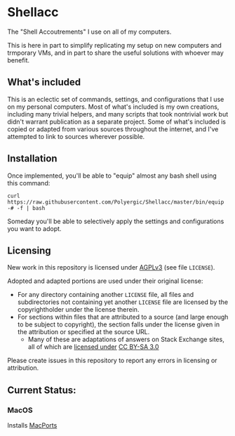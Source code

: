 # Shellacc

The "Shell Accoutrements" I use on all of my computers.

This is here in part to simplify replicating my setup on new computers and trmporary VMs, and in part to share the useful solutions with whoever may benefit.

## What's included

This is an eclectic set of commands, settings, and configurations that I use on my personal computers.  Most of what's included is my own creations, including many trivial helpers, and many scripts that took nontrivial work but didn't warrant publication as a separate project.  Some of what's included is copied or adapted from various sources throughout the internet, and I've attempted to link to sources wherever possible.

## Installation

Once implemented, you'll be able to "equip" almost any bash shell using this command:

    curl https://raw.githubusercontent.com/Polyergic/Shellacc/master/bin/equip -# -f | bash

Someday you'll be able to selectively apply the settings and configurations you want to adopt.

## Licensing

New work in this repository is licensed under [AGPLv3](https://www.gnu.org/licenses/agpl-3.0.en.html) (see file `LICENSE`).

Adopted and adapted portions are used under their original license:
 - For any directory containing another `LICENSE` file, all files and subdirectories not containing yet another `LICENSE` file are licensed by the copyrightholder under the license therein.
 - For sections within files that are attributed to a source (and large enough to be subject to copyright), the section falls under the license given in the attribution or specified at the source URL.
   - Many of these are adaptations of answers on Stack Exchange sites, all of which are [licensed under](http://stackoverflow.com/help/licensing) [CC BY-SA 3.0](https://creativecommons.org/licenses/by-sa/3.0/)
<!---
; that license [allows derivative licensing under](https://wiki.creativecommons.org/wiki/License_Versions#Compatibility_mechanism_in_BY-SA_licenses) [CC BY-SA 4.0](https://creativecommons.org/licenses/by-sa/4.0/) which [allows derivative licensing under](https://creativecommons.org/share-your-work/licensing-considerations/compatible-licenses/) [GPLv3](https://www.gnu.org/licenses/gpl-3.0.en.html) which ... actually [does not allow derivative licensing] under(http://softwareengineering.stackexchange.com/questions/288292/can-i-take-a-gpl-program-and-relicense-my-changes-under-the-agpl?rq=1) [AGPLv3](https://www.gnu.org/licenses/agpl-3.0.en.html)
-->

Please create issues in this repository to report any errors in licensing or attribution.

## Current Status:

### MacOS

Installs [MacPorts](https://www.macports.org/)
